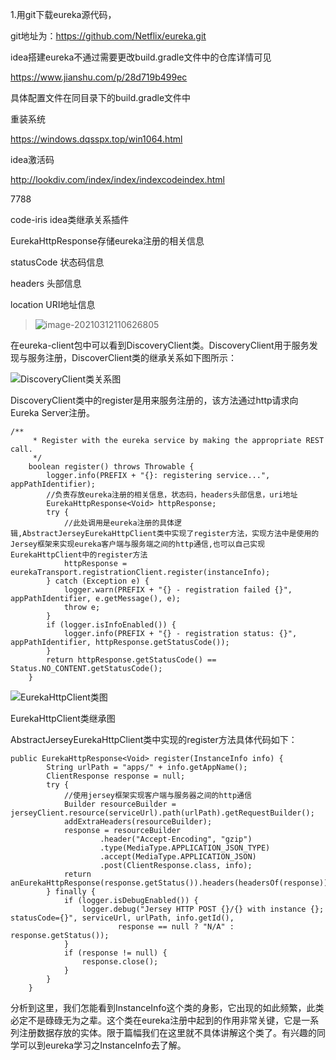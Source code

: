 1.用git下载eureka源代码，

git地址为：https://github.com/Netflix/eureka.git

idea搭建eureka不通过需要更改build.gradle文件中的仓库详情可见

https://www.jianshu.com/p/28d719b499ec

具体配置文件在同目录下的build.gradle文件中                                           



重装系统

https://windows.dqsspx.top/win1064.html



idea激活码

http://lookdiv.com/index/index/indexcodeindex.html

7788

code-iris idea类继承关系插件



EurekaHttpResponse存储eureka注册的相关信息

statusCode 状态码信息

headers 头部信息

location URI地址信息



> ![image-20210312110626805](C:\Users\kj00078\AppData\Roaming\Typora\typora-user-images\image-20210312110626805.png)



在eureka-client包中可以看到DiscoveryClient类。DiscoveryClient用于服务发现与服务注册，DiscoverClient类的继承关系如下图所示：



![DiscoveryClient类关系图](C:\Users\kj00078\Desktop\DiscoveryClient类关系图.png)

DiscoveryClient类中的register是用来服务注册的，该方法通过http请求向Eureka Server注册。

```
/**
     * Register with the eureka service by making the appropriate REST call.
     */
    boolean register() throws Throwable {
        logger.info(PREFIX + "{}: registering service...", appPathIdentifier);
        //负责存放eureka注册的相关信息，状态码，headers头部信息，uri地址
        EurekaHttpResponse<Void> httpResponse;
        try {
        	//此处调用是eureka注册的具体逻辑,AbstractJerseyEurekaHttpClient类中实现了register方法，实现方法中是使用的Jersey框架来实现eureka客户端与服务端之间的http通信,也可以自己实现EurekaHttpClient中的register方法
            httpResponse = eurekaTransport.registrationClient.register(instanceInfo);
        } catch (Exception e) {
            logger.warn(PREFIX + "{} - registration failed {}", appPathIdentifier, e.getMessage(), e);
            throw e;
        }
        if (logger.isInfoEnabled()) {
            logger.info(PREFIX + "{} - registration status: {}", appPathIdentifier, httpResponse.getStatusCode());
        }
        return httpResponse.getStatusCode() == Status.NO_CONTENT.getStatusCode();
    }
```



![EurekaHttpClient类图](C:\Users\kj00078\Desktop\EurekaHttpClient类图.png)

EurekaHttpClient类继承图



AbstractJerseyEurekaHttpClient类中实现的register方法具体代码如下：

```
public EurekaHttpResponse<Void> register(InstanceInfo info) {
        String urlPath = "apps/" + info.getAppName();
        ClientResponse response = null;
        try {
        	//使用jersey框架实现客户端与服务器之间的http通信
            Builder resourceBuilder = jerseyClient.resource(serviceUrl).path(urlPath).getRequestBuilder();
            addExtraHeaders(resourceBuilder);
            response = resourceBuilder
                    .header("Accept-Encoding", "gzip")
                    .type(MediaType.APPLICATION_JSON_TYPE)
                    .accept(MediaType.APPLICATION_JSON)
                    .post(ClientResponse.class, info);
            return anEurekaHttpResponse(response.getStatus()).headers(headersOf(response)).build();
        } finally {
            if (logger.isDebugEnabled()) {
                logger.debug("Jersey HTTP POST {}/{} with instance {}; statusCode={}", serviceUrl, urlPath, info.getId(),
                        response == null ? "N/A" : response.getStatus());
            }
            if (response != null) {
                response.close();
            }
        }
    }
```

分析到这里，我们怎能看到InstanceInfo这个类的身影，它出现的如此频繁，此类必定不是碌碌无为之辈。这个类在eureka注册中起到的作用非常关键，它是一系列注册数据存放的实体。限于篇幅我们在这里就不具体讲解这个类了。有兴趣的同学可以到eureka学习之InstanceInfo去了解。